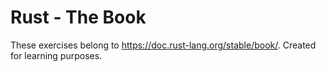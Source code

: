 # Rust - The Book

These exercises belong to https://doc.rust-lang.org/stable/book/. Created for learning purposes.